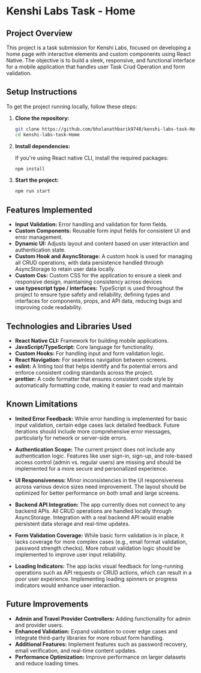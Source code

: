 # Kenshi Labs Task - Home

## Project Overview

This project is a task submission for Kenshi Labs, focused on developing a home page with interactive elements and custom components using React Native. The objective is to build a sleek, responsive, and functional interface for a mobile application that handles user Task Crud Operation and form validation.

## Setup Instructions

To get the project running locally, follow these steps:

1. **Clone the repository:**

   ```bash
   git clone https://github.com/bholanathbarik9748/kenshi-labs-task-Home.git
   cd kenshi-labs-task-Home
   ```

2. **Install dependencies:**

   If you're using React native CLI, install the required packages:

   ```bash
   npm install
   ```

3. **Start the project:**

   ```bash
   npm run start
   ```

## Features Implemented

- **Input Validation:** Error handling and validation for form fields.
- **Custom Components:** Reusable form input fields for consistent UI and error management.
- **Dynamic UI:** Adjusts layout and content based on user interaction and authentication state.
- **Custom Hook and AsyncStorage:** A custom hook is used for managing all CRUD operations, with data persistence handled through AsyncStorage to retain user data locally.
- **Custom Css:** Custom CSS for the application to ensure a sleek and responsive design, maintaining consistency across devices
- **use typescript type / interfaces:** TypeScript is used throughout the project to ensure type safety and reliability, defining types and interfaces for components, props, and API data, reducing bugs and improving code readability.

## Technologies and Libraries Used

- **React Native CLI:** Framework for building mobile applications.
- **JavaScript/TypeScript:** Core language for functionality.
- **Custom Hooks:** For handling input and form validation logic.
- **React Navigation:** For seamless navigation between screens.
- **eslint:** A linting tool that helps identify and fix potential errors and enforce consistent coding standards across the project.
- **prettier:** A code formatter that ensures consistent code style by automatically formatting code, making it easier to read and maintain

## Known Limitations

- **Imited Error Feedback:** While error handling is implemented for basic input validation, certain edge cases lack detailed feedback. Future iterations should include more comprehensive error messages, particularly for network or server-side errors.

- **Authentication Scope:** The current project does not include any authentication logic. Features like user sign-in, sign-up, and role-based access control (admin vs. regular users) are missing and should be implemented for a more secure and personalized experience.

- **UI Responsiveness:**  Minor inconsistencies in the UI responsiveness across various device sizes need improvement. The layout should be optimized for better performance on both small and large screens.

- **Backend API Integration:**  The app currently does not connect to any backend APIs. All CRUD operations are handled locally through AsyncStorage. Integration with a real backend API would enable persistent data storage and real-time updates.

- **Form Validation Coverage:**  While basic form validation is in place, it lacks coverage for more complex cases (e.g., email format validation, password strength checks). More robust validation logic should be implemented to improve user input reliability.

- **Loading Indicators:**  The app lacks visual feedback for long-running operations such as API requests or CRUD actions, which can result in a poor user experience. Implementing loading spinners or progress indicators would enhance user interaction.

## Future Improvements

- **Admin and Travel Provider Controllers:** Adding functionality for admin and provider users.
- **Enhanced Validation:** Expand validation to cover edge cases and integrate third-party libraries for more robust form handling.
- **Additional Features:** Implement features such as password recovery, email verification, and real-time content updates.
- **Performance Optimization:** Improve performance on larger datasets and reduce loading times.


